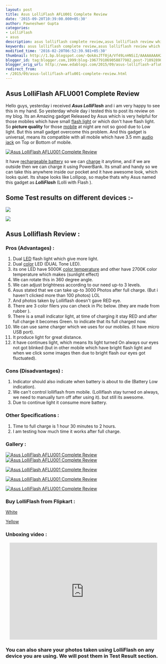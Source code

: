 ```yaml
---
layout: post
title: Asus LolliFlash AFLU001 Complete Review
date: '2015-09-20T10:39:00.000+05:30'
author: Pawneshwer Gupta
categories:
- LolliFlash
- asus
description: asus lolliflash complete review,asus lolliflash review which advantages and disadvantages, facts about asus lolliflash,lolliflash unboxing video
keywords: asus lolliflash complete review,asus lolliflash review which advantages and disadvantages, facts about asus lolliflash,lolliflash unboxing video
modified_time: '2016-02-20T06:52:39.981+05:30'
thumbnail: http://1.bp.blogspot.com/-QokAsJTf0jA/Vf49LnHNSiI/AAAAAAAAH2U/NIRMusOdS9E/s72-c/Lolli1.jpg
blogger_id: tag:blogger.com,1999:blog-1967791069058877982.post-7109289083099564984
blogger_orig_url: http://www.edablogs.com/2015/09/asus-lolliflash-aflu001-complete-review.html
redirect_from:
- /2015/09/asus-lolliflash-aflu001-complete-review.html
---
```


## Asus LolliFlash AFLU001 Complete Review

Hello guys, yesterday i received _**Asus LolliFlash**_ and i am very happy to see this in my hand. So yesterday whole day i tested this to post its review on my blog. Its an Amazing gadget Released by Asus which is very helpful for those mobiles which have small [flash light](http://en.wikipedia.org/wiki/Flashlight "Flashlight") or which don't have flash light. So **picture quality** for those [mobile](http://en.wikipedia.org/wiki/Mobile_phone "Mobile phone") at night are not so good due to Low light. But this small gadget overcome this problem. And this gadget is universal, means its compatible with all mobile which have 3.5 mm [audio jack](http://en.wikipedia.org/wiki/Phone_connector_%28audio%29 "Phone connector (audio)") on Top or Bottom of mobile.

[![Asus LolliFlash AFLU001 Complete Review](http://1.bp.blogspot.com/-QokAsJTf0jA/Vf49LnHNSiI/AAAAAAAAH2U/NIRMusOdS9E/s320/Lolli1.jpg "Asus LolliFlash AFLU001 Complete Review")](http://1.bp.blogspot.com/-QokAsJTf0jA/Vf49LnHNSiI/AAAAAAAAH2U/NIRMusOdS9E/s1600/Lolli1.jpg)

It have [rechargeable battery](http://en.wikipedia.org/wiki/Rechargeable_battery "Rechargeable battery") so we can [charge](http://en.wikipedia.org/wiki/Electric_charge "Electric charge") it anytime, and if we are outside then we can charge it using PowerBank. Its small and handy so we can take this anywhere inside our pocket and it have awesome look, which looks quiet. Its shape looks like Lollipop, so maybe thats why Asus named this gadget as _**LolliFlash**_ (Lolli with Flash ).

## Some Test results on different devices :-

[![](http://4.bp.blogspot.com/-JUqnQEyHNDg/Vf5x9Sdih2I/AAAAAAAAH3M/Smel1Ude6A8/s320/P_20150920_140430.jpg)](http://4.bp.blogspot.com/-JUqnQEyHNDg/Vf5x9Sdih2I/AAAAAAAAH3M/Smel1Ude6A8/s1600/P_20150920_140430.jpg)

[![](http://1.bp.blogspot.com/-rS0Bs6hiXlI/Vf5x4Vr1fEI/AAAAAAAAH3E/gVxEx4dIXo8/s320/IMG_20150920_140331.jpg)](http://1.bp.blogspot.com/-rS0Bs6hiXlI/Vf5x4Vr1fEI/AAAAAAAAH3E/gVxEx4dIXo8/s1600/IMG_20150920_140331.jpg)


## Asus Lolliflash Review :

### Pros (Advantages) :

1.  Dual [LED](http://en.wikipedia.org/wiki/Light-emitting_diode "Light-emitting diode") flash light which give more light.
2.  Dual [color](http://en.wikipedia.org/wiki/Color "Color") LED (DUAL Tone LED).
3.  its one LED have 5000K [color temperature](http://en.wikipedia.org/wiki/Color_temperature "Color temperature") and other have 2700K color temperature which makes (sunlight effect)
4.  We can rotate this in 360 degree angle.
5.  We can adjust brightness according to our need up-to 3 levels.
6.  Asus stated that we can take up-to 3000 Photos after full charge. (But i haven't clicked more than 100 photos) LOL
7.  And photos taken by Lolliflash doesn't gave RED eye.
8.  There are 3 color filers you can check in Pic below. (they are made from rubber ).
9.  There is a small indicator light, at time of charging it stay RED and after full charge it becomes Green. to indicate that its full charged now.
10.  We can use same charger which we uses for our mobiles. (it have micro USB port).
11.  It produce light for great distance.
12.  it have continues light, which means Its light turned On always our eyes not got blinked (but in other mobile which have bright flash light and when we click some images then due to bright flash our eyes got fluctuated).

### Cons (Disadvantages) :

1.  Indicator should also indicate when battery is about to die (Battery Low indication).
2.  We can't control lolliflash from mobile. (Lolliflash stay turned on always, we need to manually turn off after using it). but still its awesome.
3.  Due to continue light it consume more battery.

### Other Specifications :

1.  Time to full charge is 1 hour 30 minutes to 2 hours.
2.  I am testing how much time it works after full charge.

### Gallery :

[![Asus LolliFlash AFLU001 Complete Review](http://2.bp.blogspot.com/-NjeC3C0i5XY/Vf49LGbb75I/AAAAAAAAH2c/woLEkq9QXDE/s320/lolli2.jpg "Asus LolliFlash AFLU001 Complete Review")](http://2.bp.blogspot.com/-NjeC3C0i5XY/Vf49LGbb75I/AAAAAAAAH2c/woLEkq9QXDE/s1600/lolli2.jpg)[![Asus LolliFlash AFLU001 Complete Review](http://3.bp.blogspot.com/-2LXX5g8GHmI/Vf49LC9jkvI/AAAAAAAAH2Y/PPmaNU3ZEC4/s320/lolli3.jpg "Asus LolliFlash AFLU001 Complete Review")](http://3.bp.blogspot.com/-2LXX5g8GHmI/Vf49LC9jkvI/AAAAAAAAH2Y/PPmaNU3ZEC4/s1600/lolli3.jpg)

[![Asus LolliFlash AFLU001 Complete Review](http://4.bp.blogspot.com/-fcMLIs1MmH0/Vf49N1Q9LmI/AAAAAAAAH2w/ovk2FDIO48s/s320/lolli4.jpg "Asus LolliFlash AFLU001 Complete Review")](http://4.bp.blogspot.com/-fcMLIs1MmH0/Vf49N1Q9LmI/AAAAAAAAH2w/ovk2FDIO48s/s1600/lolli4.jpg)

[![Asus LolliFlash AFLU001 Complete Review](http://1.bp.blogspot.com/-HlOCp3m_oP8/Vf49N-FTkOI/AAAAAAAAH24/PAMht68UiPw/s320/lolli13.jpg "Asus LolliFlash AFLU001 Complete Review")](http://1.bp.blogspot.com/-HlOCp3m_oP8/Vf49N-FTkOI/AAAAAAAAH24/PAMht68UiPw/s1600/lolli13.jpg)

[![Asus LolliFlash AFLU001 Complete Review](http://1.bp.blogspot.com/-JBI4IQfgRGI/Vf49NyDwFtI/AAAAAAAAH20/35NRTpgoayw/s320/lolli14.jpg "Asus LolliFlash AFLU001 Complete Review")](http://1.bp.blogspot.com/-JBI4IQfgRGI/Vf49NyDwFtI/AAAAAAAAH20/35NRTpgoayw/s1600/lolli14.jpg)

### Buy LolliFlash from Flipkart :

[White](http://fkrt.it/bA2!YLNN)

[Yellow](http://fkrt.it/bAv3o8NN)

### Unboxing video :

<center><iframe width="95%" height="315" src="https://www.youtube.com/embed/yhVzDqGfug8" frameborder="0" allowfullscreen=""></iframe></center>

### You can also share your photos taken using LolliFlash on any device you are using. We will post them in Test Result section.